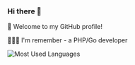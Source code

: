 ### Hi there 👋


<!-- **senkorl/senkorl** is a ✨ _special_ ✨ repository because its `README.md` (this file) appears on your GitHub profile.

Here are some ideas to get you started:

- 🔭 I’m currently working on ...
- 🌱 I’m currently learning ...
- 👯 I’m looking to collaborate on ...
- 🤔 I’m looking for help with ...
- 💬 Ask me about ...
- 📫 How to reach me: ...
- 😄 Pronouns: ...
- ⚡ Fun fact: ... -->

🎉 Welcome to my GitHub profile!

👨🏻‍💻 I'm remember - a PHP/Go developer


![Most Used Languages](https://github-readme-stats.vercel.app/api/top-langs/?username=coderfix-lab&theme=dark&layout=compact)
